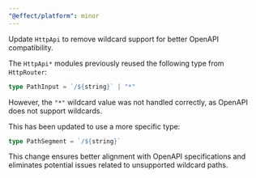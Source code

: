 ```yaml
---
"@effect/platform": minor
---
```


Update `HttpApi` to remove wildcard support for better OpenAPI compatibility.

The `HttpApi*` modules previously reused the following type from `HttpRouter`:

```ts
type PathInput = `/${string}` | "*"
```

However, the `"*"` wildcard value was not handled correctly, as OpenAPI does not support wildcards.

This has been updated to use a more specific type:

```ts
type PathSegment = `/${string}`
```

This change ensures better alignment with OpenAPI specifications and eliminates potential issues related to unsupported wildcard paths.
